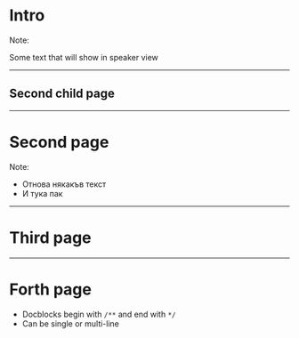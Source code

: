 # Intro

Note:

Some text that will show in speaker view


----

## Second child page


---

# Second page

Note:

* Отнова някакъв текст
* И тука пак

---

# Third page

---

# Forth page

* <!-- .element: class="fragment" --> Docblocks begin with <code>/**</code> and end with <code>*/</code>
* <!-- .element: class="fragment" --> Can be single or multi-line

